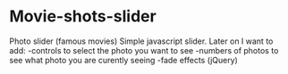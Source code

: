 # Movie-shots-slider
Photo slider (famous movies)
Simple javascript slider.
Later on I want to add: 
-controls to select the photo you want to see
-numbers of photos to see what photo you are curently seeing
-fade effects (jQuery)

